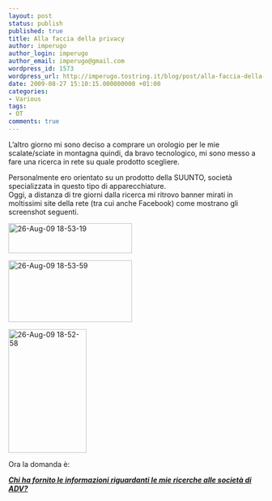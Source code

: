 ```yaml
---
layout: post
status: publish
published: true
title: Alla faccia della privacy
author: imperugo
author_login: imperugo
author_email: imperugo@gmail.com
wordpress_id: 1573
wordpress_url: http://imperugo.tostring.it/blog/post/alla-faccia-della-privacy/
date: 2009-08-27 15:10:15.000000000 +01:00
categories:
- Various
tags:
- OT
comments: true
---
```

<p>L&rsquo;altro giorno mi sono deciso a comprare un orologio per le mie scalate/sciate in montagna quindi, da bravo tecnologico, mi sono messo a fare una ricerca in rete su quale prodotto scegliere.</p>
<p>Personalmente ero orientato su un prodotto della SUUNTO, societ&agrave; specializzata in questo tipo di apparecchiature.   <br />
Oggi, a distanza di tre giorni dalla ricerca mi ritrovo banner mirati in moltissimi site della rete (tra cui anche Facebook) come mostrano gli screenshot seguenti.</p>
<p><a href="http://imperugo.tostring.it/Content/Uploaded/image/26-Aug-09%2018-53-19_4.png" rel="shadowbox[Alla-faccia-della-privacy];options={counterType:'skip',continuous:true,animSequence:'sync'}"><img SinglelineIgnoreCase width="244" height="59" border="0" src="http://imperugo.tostring.it/Content/Uploaded/image/26-Aug-09%2018-53-19_thumb_1.png" alt="26-Aug-09 18-53-19" title="26-Aug-09 18-53-19" style="border: 0px none ; display: inline;" singlelineignorecase="" /></a></p>
<p><a href="http://imperugo.tostring.it/Content/Uploaded/image/26-Aug-09%2018-53-59_4.png" rel="shadowbox[Alla-faccia-della-privacy];options={counterType:'skip',continuous:true,animSequence:'sync'}"><img SinglelineIgnoreCase width="244" height="122" border="0" src="http://imperugo.tostring.it/Content/Uploaded/image/26-Aug-09%2018-53-59_thumb_1.png" alt="26-Aug-09 18-53-59" title="26-Aug-09 18-53-59" style="border: 0px none ; display: inline;" singlelineignorecase="" /></a></p>
<p><a href="http://imperugo.tostring.it/Content/Uploaded/image/26-Aug-09%2018-52-58_10.png" rel="shadowbox[Alla-faccia-della-privacy];options={counterType:'skip',continuous:true,animSequence:'sync'}"><img SinglelineIgnoreCase width="154" height="244" border="0" src="http://imperugo.tostring.it/Content/Uploaded/image/26-Aug-09%2018-52-58_thumb_4.png" alt="26-Aug-09 18-52-58" title="26-Aug-09 18-52-58" style="border: 0px none ; display: inline;" singlelineignorecase="" /></a></p>
<p>Ora la domanda &egrave;:</p>
<p><u><em><strong>Chi ha fornito le informazioni riguardanti le mie ricerche alle societ&agrave; di ADV?</strong></em></u></p>
